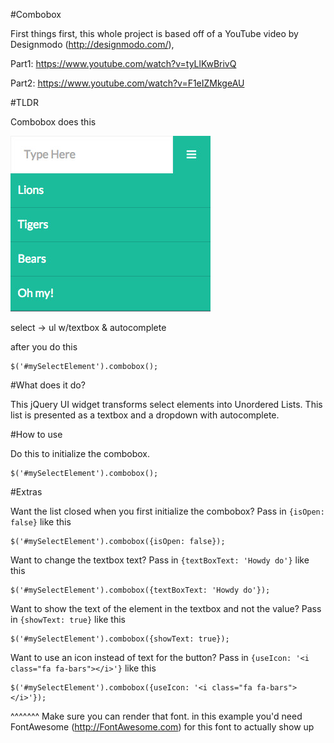 
#Combobox

First things first, this whole project is based off of a YouTube video by Designmodo (http://designmodo.com/),

   Part1: https://www.youtube.com/watch?v=tyLlKwBrivQ

   Part2: https://www.youtube.com/watch?v=F1eIZMkgeAU

#TLDR

Combobox does this

![Alt text](/screenshot.jpg?raw=true "Screenshot")

select -> ul w/textbox & autocomplete

after you do this

    $('#mySelectElement').combobox();

#What does it do?

This jQuery UI widget transforms select elements into Unordered Lists. This list is presented as a textbox and a dropdown with autocomplete.

#How to use

Do this to initialize the combobox.

    $('#mySelectElement').combobox();


#Extras

Want the list closed when you first initialize the combobox?
Pass in ```{isOpen: false}``` like this

    $('#mySelectElement').combobox({isOpen: false});

Want to change the textbox text?
Pass in ```{textBoxText: 'Howdy do'}``` like this

    $('#mySelectElement').combobox({textBoxText: 'Howdy do'});

Want to show the text of the element in the textbox and not the value?
Pass in ```{showText: true}``` like this

    $('#mySelectElement').combobox({showText: true});

Want to use an icon instead of text for the button?
Pass in ```{useIcon: '<i class="fa fa-bars"></i>'}``` like this

    $('#mySelectElement').combobox({useIcon: '<i class="fa fa-bars"></i>'});
^^^^^^^ Make sure you can render that font. in this example you'd need
FontAwesome (http://FontAwesome.com) for this font to actually show up
